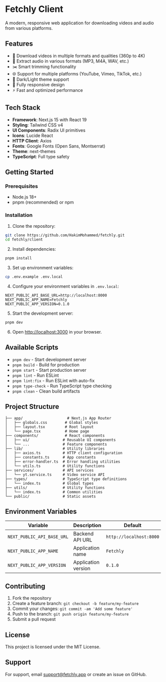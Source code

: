 # Fetchly Client

A modern, responsive web application for downloading videos and audio from various platforms.

## Features

-   🎥 Download videos in multiple formats and qualities (360p to 4K)
-   🎵 Extract audio in various formats (MP3, M4A, WAV, etc.)
-   ✂️ Smart trimming functionality
-   🌐 Support for multiple platforms (YouTube, Vimeo, TikTok, etc.)
-   🌙 Dark/Light theme support
-   📱 Fully responsive design
-   ⚡ Fast and optimized performance

## Tech Stack

-   **Framework**: Next.js 15 with React 19
-   **Styling**: Tailwind CSS v4
-   **UI Components**: Radix UI primitives
-   **Icons**: Lucide React
-   **HTTP Client**: Axios
-   **Fonts**: Google Fonts (Open Sans, Montserrat)
-   **Theme**: next-themes
-   **TypeScript**: Full type safety

## Getting Started

### Prerequisites

-   Node.js 18+
-   pnpm (recommended) or npm

### Installation

1. Clone the repository:

```bash
git clone https://github.com/HakimMohammed/fetchly.git
cd fetchly/client
```

2. Install dependencies:

```bash
pnpm install
```

3. Set up environment variables:

```bash
cp .env.example .env.local
```

4. Configure your environment variables in `.env.local`:

```env
NEXT_PUBLIC_API_BASE_URL=http://localhost:8000
NEXT_PUBLIC_APP_NAME=Fetchly
NEXT_PUBLIC_APP_VERSION=0.1.0
```

5. Start the development server:

```bash
pnpm dev
```

6. Open [http://localhost:3000](http://localhost:3000) in your browser.

## Available Scripts

-   `pnpm dev` - Start development server
-   `pnpm build` - Build for production
-   `pnpm start` - Start production server
-   `pnpm lint` - Run ESLint
-   `pnpm lint:fix` - Run ESLint with auto-fix
-   `pnpm type-check` - Run TypeScript type checking
-   `pnpm clean` - Clean build artifacts

## Project Structure

```
├── app/                    # Next.js App Router
│   ├── globals.css        # Global styles
│   ├── layout.tsx         # Root layout
│   └── page.tsx           # Home page
├── components/            # React components
│   ├── ui/               # Reusable UI components
│   └── ...               # Feature components
├── lib/                  # Utility libraries
│   ├── axios.ts          # HTTP client configuration
│   ├── constants.ts      # App constants
│   ├── error-handler.ts  # Error handling utilities
│   └── utils.ts          # Utility functions
├── services/             # API services
│   └── yt.service.ts     # Video service API
├── types/                # TypeScript type definitions
│   └── index.ts          # Global types
├── utils/                # Utility functions
│   └── index.ts          # Common utilities
└── public/               # Static assets
```

## Environment Variables

| Variable                   | Description         | Default                 |
| -------------------------- | ------------------- | ----------------------- |
| `NEXT_PUBLIC_API_BASE_URL` | Backend API URL     | `http://localhost:8000` |
| `NEXT_PUBLIC_APP_NAME`     | Application name    | `Fetchly`               |
| `NEXT_PUBLIC_APP_VERSION`  | Application version | `0.1.0`                 |

## Contributing

1. Fork the repository
2. Create a feature branch: `git checkout -b feature/my-feature`
3. Commit your changes: `git commit -am 'Add some feature'`
4. Push to the branch: `git push origin feature/my-feature`
5. Submit a pull request

## License

This project is licensed under the MIT License.

## Support

For support, email support@fetchly.app or create an issue on GitHub.

